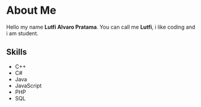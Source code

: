 # About Me

Hello my name **Lutfi Alvaro Pratama**. You can call me **Lutfi**, i like coding and i am student.

## Skills

- C++
- C#
- Java
- JavaScript
- PHP
- SQL


